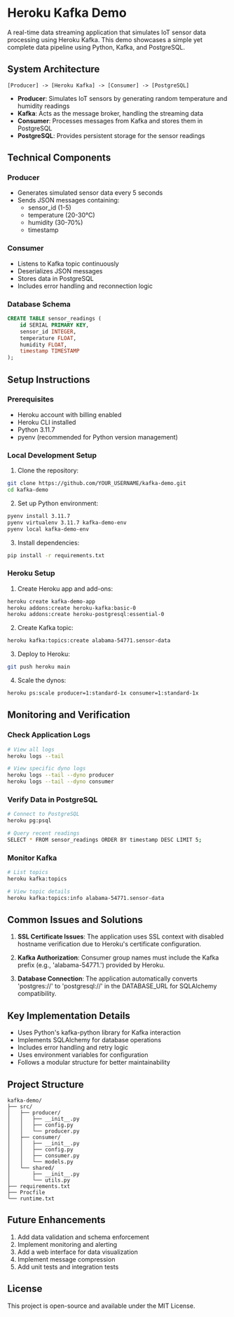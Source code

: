 # Heroku Kafka Demo

A real-time data streaming application that simulates IoT sensor data processing using Heroku Kafka. This demo showcases a simple yet complete data pipeline using Python, Kafka, and PostgreSQL.

## System Architecture

```
[Producer] -> [Heroku Kafka] -> [Consumer] -> [PostgreSQL]
```

- **Producer**: Simulates IoT sensors by generating random temperature and humidity readings
- **Kafka**: Acts as the message broker, handling the streaming data
- **Consumer**: Processes messages from Kafka and stores them in PostgreSQL
- **PostgreSQL**: Provides persistent storage for the sensor readings

## Technical Components

### Producer
- Generates simulated sensor data every 5 seconds
- Sends JSON messages containing:
  - sensor_id (1-5)
  - temperature (20-30°C)
  - humidity (30-70%)
  - timestamp

### Consumer
- Listens to Kafka topic continuously
- Deserializes JSON messages
- Stores data in PostgreSQL
- Includes error handling and reconnection logic

### Database Schema
```sql
CREATE TABLE sensor_readings (
    id SERIAL PRIMARY KEY,
    sensor_id INTEGER,
    temperature FLOAT,
    humidity FLOAT,
    timestamp TIMESTAMP
);
```

## Setup Instructions

### Prerequisites
- Heroku account with billing enabled
- Heroku CLI installed
- Python 3.11.7
- pyenv (recommended for Python version management)

### Local Development Setup

1. Clone the repository:
```bash
git clone https://github.com/YOUR_USERNAME/kafka-demo.git
cd kafka-demo
```

2. Set up Python environment:
```bash
pyenv install 3.11.7
pyenv virtualenv 3.11.7 kafka-demo-env
pyenv local kafka-demo-env
```

3. Install dependencies:
```bash
pip install -r requirements.txt
```

### Heroku Setup

1. Create Heroku app and add-ons:
```bash
heroku create kafka-demo-app
heroku addons:create heroku-kafka:basic-0
heroku addons:create heroku-postgresql:essential-0
```

2. Create Kafka topic:
```bash
heroku kafka:topics:create alabama-54771.sensor-data
```

3. Deploy to Heroku:
```bash
git push heroku main
```

4. Scale the dynos:
```bash
heroku ps:scale producer=1:standard-1x consumer=1:standard-1x
```

## Monitoring and Verification

### Check Application Logs
```bash
# View all logs
heroku logs --tail

# View specific dyno logs
heroku logs --tail --dyno producer
heroku logs --tail --dyno consumer
```

### Verify Data in PostgreSQL
```bash
# Connect to PostgreSQL
heroku pg:psql

# Query recent readings
SELECT * FROM sensor_readings ORDER BY timestamp DESC LIMIT 5;
```

### Monitor Kafka
```bash
# List topics
heroku kafka:topics

# View topic details
heroku kafka:topics:info alabama-54771.sensor-data
```

## Common Issues and Solutions

1. **SSL Certificate Issues**: The application uses SSL context with disabled hostname verification due to Heroku's certificate configuration.

2. **Kafka Authorization**: Consumer group names must include the Kafka prefix (e.g., 'alabama-54771.') provided by Heroku.

3. **Database Connection**: The application automatically converts 'postgres://' to 'postgresql://' in the DATABASE_URL for SQLAlchemy compatibility.

## Key Implementation Details

- Uses Python's kafka-python library for Kafka interaction
- Implements SQLAlchemy for database operations
- Includes error handling and retry logic
- Uses environment variables for configuration
- Follows a modular structure for better maintainability

## Project Structure
```
kafka-demo/
├── src/
│   ├── producer/
│   │   ├── __init__.py
│   │   ├── config.py
│   │   └── producer.py
│   ├── consumer/
│   │   ├── __init__.py
│   │   ├── config.py
│   │   ├── consumer.py
│   │   └── models.py
│   └── shared/
│       ├── __init__.py
│       └── utils.py
├── requirements.txt
├── Procfile
└── runtime.txt
```

## Future Enhancements

1. Add data validation and schema enforcement
2. Implement monitoring and alerting
3. Add a web interface for data visualization
4. Implement message compression
5. Add unit tests and integration tests

## License

This project is open-source and available under the MIT License.